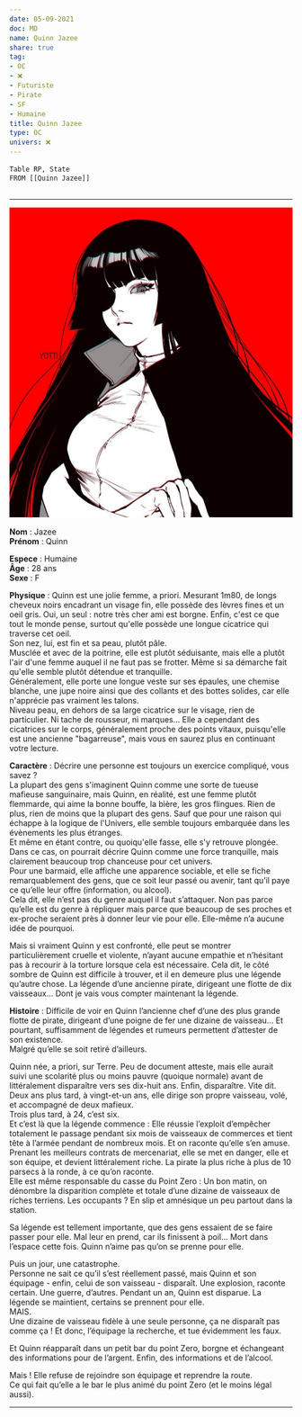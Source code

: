```yaml
---
date: 05-09-2021
doc: MD
name: Quinn Jazee
share: true
tag:
- OC
- ❌
- Futuriste
- Pirate
- SF
- Humaine
title: Quinn Jazee
type: OC
univers: ❌
---
```


```dataview  
Table RP, State  
FROM [[Quinn Jazee]]  
  
 ```  
---  
![+pinsc4630a55340574be274a8906564d0796image/](../assets/img/c4630a55340574be274a8906564d0796.png)  
  
  
**Nom** :  Jazee  
**Prénom** : Quinn  
  
**Espece** : Humaine  
**Âge** : 28 ans  
**Sexe** : F  
  
**Physique** : Quinn est une jolie femme, a priori. Mesurant 1m80, de longs cheveux noirs encadrant un visage fin, elle possède des lèvres fines et un oeil gris. Oui, un seul : notre très cher ami est borgne. Enfin, c'est ce que tout le monde pense, surtout qu'elle possède une longue cicatrice qui traverse cet oeil.   
Son nez, lui, est fin et sa peau, plutôt pâle.   
Musclée et avec de la poitrine, elle est plutôt séduisante, mais elle a plutôt l'air d'une femme auquel il ne faut pas se frotter. Même si sa démarche fait qu'elle semble plutôt détendue et tranquille.  
Généralement, elle porte une longue veste sur ses épaules, une chemise blanche, une jupe noire ainsi que des collants et des bottes solides, car elle n'apprécie pas vraiment les talons.   
Niveau peau, en dehors de sa large cicatrice sur le visage, rien de particulier. Ni tache de rousseur, ni marques... Elle a cependant des cicatrices sur le corps, généralement proche des points vitaux, puisqu'elle est une ancienne "bagarreuse", mais vous en saurez plus en continuant votre lecture.   
  
**Caractère** : Décrire une personne est toujours un exercice compliqué, vous savez ?   
La plupart des gens s'imaginent Quinn comme une sorte de tueuse mafieuse sanguinaire, mais Quinn, en réalité, est une femme plutôt flemmarde, qui aime la bonne bouffe, la bière, les gros flingues. Rien de plus, rien de moins que la plupart des gens. Sauf que pour une raison qui échappe à la logique de l'Univers, elle semble toujours embarquée dans les évènements les plus étranges.   
Et même en étant contre, ou quoiqu'elle fasse, elle s'y retrouve plongée.   
Dans ce cas, on pourrait décrire Quinn comme une force tranquille, mais clairement beaucoup trop chanceuse pour cet univers.   
Pour une barmaid, elle affiche une apparence sociable, et elle se fiche remarquablement des gens, que ce soit leur passé ou avenir, tant qu’il paye ce qu’elle leur offre (information, ou alcool).   
Cela dit, elle n’est pas du genre auquel il faut s’attaquer. Non pas parce qu’elle est du genre à répliquer mais parce que beaucoup de ses proches et ex-proche seraient près à donner leur vie pour elle. Elle-même n’a aucune idée de pourquoi.  
  
Mais si vraiment Quinn y est confronté, elle peut se montrer particulièrement cruelle et violente, n’ayant aucune empathie et n’hésitant pas à recourir à la torture lorsque cela est nécessaire. Cela dit, le côté sombre de Quinn est difficile à trouver, et il en demeure plus une légende qu’autre chose. La légende d’une ancienne pirate, dirigeant une flotte de dix vaisseaux... Dont je vais vous compter maintenant la légende.  
  
**Histoire** : Difficile de voir en Quinn l’ancienne chef d’une des plus grande flotte de pirate, dirigeant d’une poigne de fer une dizaine de vaisseau... Et pourtant, suffisamment de légendes et rumeurs permettent d’attester de son existence.  
Malgré qu’elle se soit retiré d’ailleurs.   
  
Quinn née, a priori, sur Terre. Peu de document atteste, mais elle aurait suivi une scolarité plus ou moins pauvre (quoique normale) avant de littéralement disparaître vers ses dix-huit ans. Enfin, disparaître. Vite dit.  
Deux ans plus tard, à vingt-et-un ans, elle dirige son propre vaisseau, volé, et accompagné de deux mafieux.  
Trois plus tard, à 24, c’est six.  
Et c’est là que la légende commence : Elle réussie l’exploit d’empêcher totalement le passage pendant six mois de vaisseaux de commerces et tient tête à l’armée pendant de nombreux mois. Et on raconte qu’elle s’en amuse.   
Prenant les meilleurs contrats de mercenariat, elle se met en danger, elle et son équipe, et devient littéralement riche. La pirate la plus riche à plus de 10 parsecs à la ronde, à ce qu’on raconte.  
Elle est même responsable du casse du Point Zero : Un bon matin, on dénombre la disparition complète et totale d’une dizaine de vaisseaux de riches terriens. Les occupants ? En slip et amnésique un peu partout dans la station.  
  
Sa légende est tellement importante, que des gens essaient de se faire passer pour elle. Mal leur en prend, car ils finissent à poil... Mort dans l’espace cette fois. Quinn n’aime pas qu’on se prenne pour elle.  
  
Puis un jour, une catastrophe.  
Personne ne sait ce qu’il s’est réellement passé, mais Quinn et son équipage - enfin, celui de son vaisseau - disparaît. Une explosion, raconte certain. Une guerre, d’autres. Pendant un an, Quinn est disparue. La légende se maintient, certains se prennent pour elle.  
MAIS.  
Une dizaine de vaisseau fidèle à une seule personne, ça ne disparaît pas comme ça ! Et donc, l’équipage la recherche, et tue évidemment les faux.   
  
Et Quinn réapparaît dans un petit bar du point Zero, borgne et échangeant des informations pour de l’argent. Enfin, des informations et de l’alcool.  
  
Mais ! Elle refuse de rejoindre son équipage et reprendre la route.  
Ce qui fait qu’elle a le bar le plus animé du point Zero (et le moins légal aussi).   
  
---